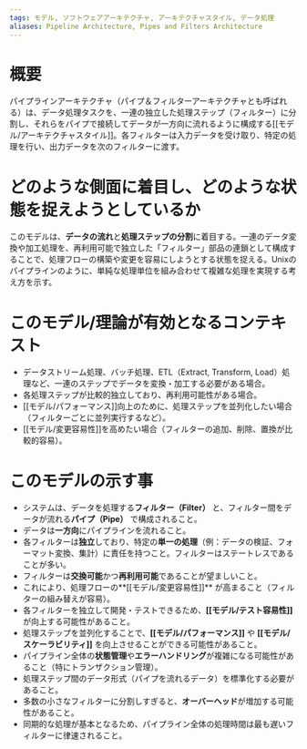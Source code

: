 ```yaml
---
tags: モデル, ソフトウェアアーキテクチャ, アーキテクチャスタイル, データ処理
aliases: Pipeline Architecture, Pipes and Filters Architecture
---
```


# 概要
パイプラインアーキテクチャ（パイプ＆フィルターアーキテクチャとも呼ばれる）は、データ処理タスクを、一連の独立した処理ステップ（フィルター）に分割し、それらをパイプで接続してデータが一方向に流れるように構成する[[モデル/アーキテクチャスタイル]]。各フィルターは入力データを受け取り、特定の処理を行い、出力データを次のフィルターに渡す。

# どのような側面に着目し、どのような状態を捉えようとしているか
このモデルは、**データの流れ**と**処理ステップの分割**に着目する。一連のデータ変換や加工処理を、再利用可能で独立した「フィルター」部品の連鎖として構成することで、処理フローの構築や変更を容易にしようとする状態を捉える。Unixのパイプラインのように、単純な処理単位を組み合わせて複雑な処理を実現する考え方を示す。

# このモデル/理論が有効となるコンテキスト
* データストリーム処理、バッチ処理、ETL（Extract, Transform, Load）処理など、一連のステップでデータを変換・加工する必要がある場合。
* 各処理ステップが比較的独立しており、再利用可能性がある場合。
* [[モデル/パフォーマンス]]向上のために、処理ステップを並列化したい場合（フィルターごとに並列実行するなど）。
* [[モデル/変更容易性]]を高めたい場合（フィルターの追加、削除、置換が比較的容易）。

# このモデルの示す事
* システムは、データを処理する**フィルター（Filter）** と、フィルター間をデータが流れる**パイプ（Pipe）** で構成されること。
* データは**一方向**にパイプラインを流れること。
* 各フィルターは**独立**しており、特定の**単一の処理**（例：データの検証、フォーマット変換、集計）に責任を持つこと。フィルターはステートレスであることが多い。
* フィルターは**交換可能**かつ**再利用可能**であることが望ましいこと。
* これにより、処理フローの**[[モデル/変更容易性]]** が高まること（フィルターの組み替えが容易）。
* 各フィルターを独立して開発・テストできるため、**[[モデル/テスト容易性]]** が向上する可能性があること。
* 処理ステップを並列化することで、**[[モデル/パフォーマンス]]** や **[[モデル/スケーラビリティ]]** を向上させることができる可能性があること。
* パイプライン全体の**状態管理**や**エラーハンドリング**が複雑になる可能性があること（特にトランザクション管理）。
* 処理ステップ間のデータ形式（パイプを流れるデータ）を標準化する必要があること。
* 多数の小さなフィルターに分割しすぎると、**オーバーヘッド**が増加する可能性があること。
* 同期的な処理が基本となるため、パイプライン全体の処理時間は最も遅いフィルターに律速されること。